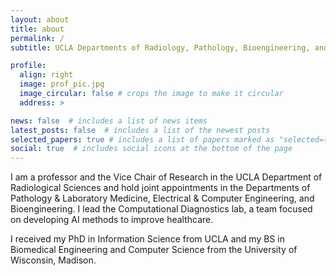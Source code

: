 ```yaml
---
layout: about
title: about
permalink: /
subtitle: UCLA Departments of Radiology, Pathology, Bioengineering, and Electrical & Computer Engineering

profile:
  align: right
  image: prof_pic.jpg
  image_circular: false # crops the image to make it circular
  address: > 

news: false  # includes a list of news items
latest_posts: false  # includes a list of the newest posts
selected_papers: true # includes a list of papers marked as "selected={true}"
social: true  # includes social icons at the bottom of the page
---
```


I am a professor and the Vice Chair of Research in the UCLA Department of Radiological Sciences and hold joint appointments in the Departments of Pathology & Laboratory Medicine, Electrical & Computer Engineering, and Bioengineering. I lead the Computational Diagnostics lab, a team focused on developing AI methods to improve healthcare. 

I received my PhD in Information Science from UCLA and my BS in Biomedical Engineering and Computer Science from the University of Wisconsin, Madison. 